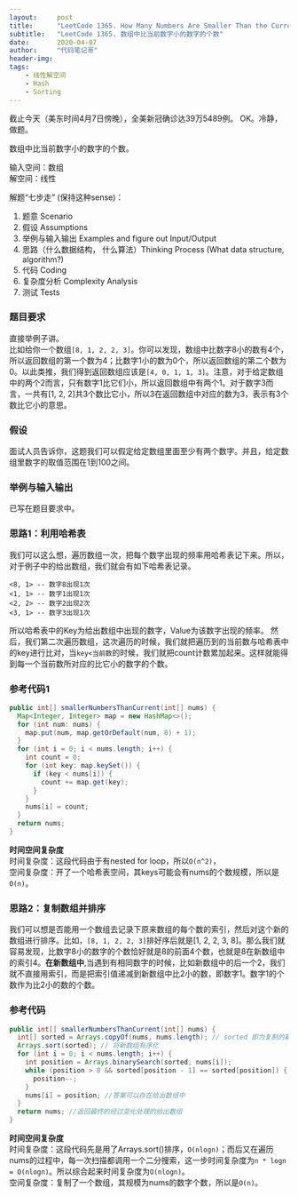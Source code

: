 ```yaml
---
layout:     post
title:      "LeetCode 1365. How Many Numbers Are Smaller Than the Current Number"
subtitle:   "LeetCode 1365. 数组中比当前数字小的数字的个数"
date:       2020-04-07
author:     "代码笔记哥"
header-img:
tags:
    - 线性解空间
    - Hash
    - Sorting
---
```


截止今天（美东时间4月7日傍晚），全美新冠确诊达39万5489例。
OK。冷静，做题。

数组中比当前数字小的数字的个数。  

输入空间：数组  
解空间：线性

解题“七步走” (保持这种sense)：  
1. 题意 Scenario
2. 假设 Assumptions
3. 举例与输入输出 Examples and figure out Input/Output
4. 思路（什么数据结构， 什么算法）Thinking Process (What data structure, algorithm?)
5. 代码 Coding
6. 复杂度分析 Complexity Analysis
7. 测试 Tests

### 题目要求
直接举例子讲。  
比如给你一个数组`[8, 1, 2, 2, 3]`。你可以发现，数组中比数字8小的数有4个，所以返回数组的第一个数为4；比数字1小的数为0个，所以返回数组的第二个数为0。以此类推，我们得到返回数组应该是`[4, 0, 1, 1, 3]`。注意，对于给定数组中的两个2而言，只有数字1比它们小，所以返回数组中有两个1。对于数字3而言，一共有[1, 2, 2]共3个数比它小，所以3在返回数组中对应的数为3，表示有3个数比它小的意思。

### 假设
面试人员告诉你，这题我们可以假定给定数组里面至少有两个数字。并且，给定数组里数字的取值范围在1到100之间。

### 举例与输入输出
已写在题目要求中。

### 思路1：利用哈希表
我们可以这么想，遍历数组一次，把每个数字出现的频率用哈希表记下来。所以，对于例子中的给出数组，我们就会有如下哈希表记录。
```
<8, 1> -- 数字8出现1次
<1, 1> -- 数字1出现1次
<2, 2> -- 数字2出现2次
<3, 1> -- 数字3出现1次
```
所以哈希表中的Key为给出数组中出现的数字，Value为该数字出现的频率。
然后，我们第二次遍历数组，这次遍历的时候，我们就把遍历到的当前数与哈希表中的key进行比对，当`key<当前数`的时候，我们就把count计数累加起来。这样就能得到每一个当前数所对应的比它小的数字的个数。

### 参考代码1
```java
public int[] smallerNumbersThanCurrent(int[] nums) {
  Map<Integer, Integer> map = new HashMap<>();
  for (int num: nums) {
    map.put(num, map.getOrDefault(num, 0) + 1);
  }
  for (int i = 0; i < nums.length; i++) {
    int count = 0;
    for (int key: map.keySet()) {
      if (key < nums[i]) {
        count += map.get(key);
      }
    }
    nums[i] = count;
  }
  return nums;
}
```
**时间空间复杂度**  
时间复杂度：这段代码由于有nested for loop，所以`O(n^2)`，  
空间复杂度：开了一个哈希表空间，其keys可能会有nums的个数规模，所以是`O(n)`。

### 思路2：复制数组并排序
我们可以想是否能用一个数组去记录下原来数组的每个数的索引，然后对这个新的数组进行排序。比如，`[8, 1, 2, 2, 3]`排好序后就是[1, 2, 2, 3, 8]。那么我们就容易发现，比数字8小的数字的个数恰好就是8的前面4个数，也就是8在新数组中的索引4。**在新数组中**,当遇到有相同数字的时候，比如新数组中的后一个2，我们就不直接用索引，而是把索引值递减到新数组中比2小的数，即数字1。数字1的个数作为比2小的数的个数。

### 参考代码
```java
public int[] smallerNumbersThanCurrent(int[] nums) {
  int[] sorted = Arrays.copyOf(nums, nums.length); // sorted 即为复制的新数组
  Arrays.sort(sorted); // 将新数组有序化
  for (int i = 0; i < nums.length; i++) {
    int position = Arrays.binarySearch(sorted, nums[i]);
    while (position > 0 && sorted[position - 1] == sorted[position]) {
      position--;
    }
    nums[i] = position; //答案可以存在给出数组中
  }
  return nums; //返回最终的经过变化处理的给出数组
}
```
**时间空间复杂度**  
时间复杂度：这段代码先是用了Arrays.sort()排序，`O(nlogn)`；而后又在遍历nums的过程中，每一次扫描都调用一个二分搜索，这一步时间复杂度为`n * logn = O(nlogn)`。所以综合起来时间复杂度为`O(nlogn)`。  
空间复杂度：复制了一个数组，其规模为nums的数字个数，所以是`O(n)`。
